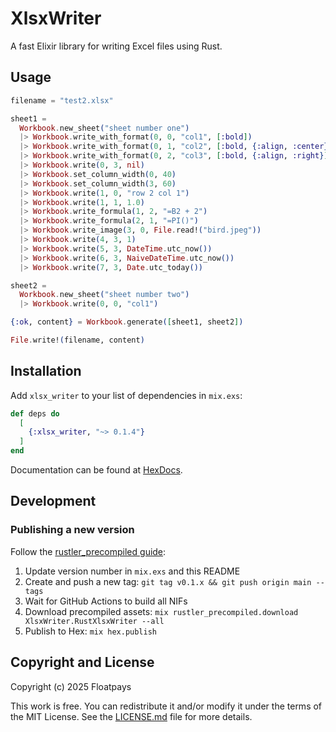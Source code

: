 # XlsxWriter

<!-- MDOC !-->

A fast Elixir library for writing Excel files using Rust.

## Usage

```elixir
filename = "test2.xlsx"

sheet1 =
  Workbook.new_sheet("sheet number one")
  |> Workbook.write_with_format(0, 0, "col1", [:bold])
  |> Workbook.write_with_format(0, 1, "col2", [:bold, {:align, :center}])
  |> Workbook.write_with_format(0, 2, "col3", [:bold, {:align, :right}])
  |> Workbook.write(0, 3, nil)
  |> Workbook.set_column_width(0, 40)
  |> Workbook.set_column_width(3, 60)
  |> Workbook.write(1, 0, "row 2 col 1")
  |> Workbook.write(1, 1, 1.0)
  |> Workbook.write_formula(1, 2, "=B2 + 2")
  |> Workbook.write_formula(2, 1, "=PI()")
  |> Workbook.write_image(3, 0, File.read!("bird.jpeg"))
  |> Workbook.write(4, 3, 1)
  |> Workbook.write(5, 3, DateTime.utc_now())
  |> Workbook.write(6, 3, NaiveDateTime.utc_now())
  |> Workbook.write(7, 3, Date.utc_today())

sheet2 =
  Workbook.new_sheet("sheet number two")
  |> Workbook.write(0, 0, "col1")

{:ok, content} = Workbook.generate([sheet1, sheet2])

File.write!(filename, content)
```

## Installation

Add `xlsx_writer` to your list of dependencies in `mix.exs`:

```elixir
def deps do
  [
    {:xlsx_writer, "~> 0.1.4"}
  ]
end
```

Documentation can be found at [HexDocs](https://hexdocs.pm/xlsx_writer).

## Development

### Publishing a new version

Follow the [rustler_precompiled guide](https://hexdocs.pm/rustler_precompiled/precompilation_guide.html):

1. Update version number in `mix.exs` and this README
2. Create and push a new tag: `git tag v0.1.x && git push origin main --tags`
3. Wait for GitHub Actions to build all NIFs
4. Download precompiled assets: `mix rustler_precompiled.download XlsxWriter.RustXlsxWriter --all`
5. Publish to Hex: `mix hex.publish`

## Copyright and License

Copyright (c) 2025 Floatpays

This work is free. You can redistribute it and/or modify it under the
terms of the MIT License. See the [LICENSE.md](./LICENSE.md) file for more details.
